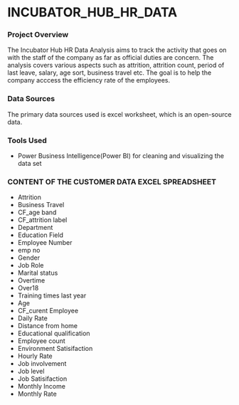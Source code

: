 # INCUBATOR_HUB_HR_DATA


### Project Overview 
The Incubator Hub HR Data Analysis aims to track the activity that goes on with the staff of the company as far as official duties are concern. The analysis covers various aspects such as attrition, attrition count, period of last leave, salary, age sort, business travel etc. The goal is to help the company acccess the efficiency rate of the employees.

### Data Sources 
The primary data sources used is excel worksheet, which is an open-source data.

### Tools Used
- Power Business Intelligence(Power BI) for cleaning and visualizing the data set


### CONTENT OF THE CUSTOMER DATA EXCEL SPREADSHEET
- Attrition
- Business Travel
- CF_age band
- CF_attrition label
- Department
- Education Field
- Employee Number
- emp no
- Gender
- Job Role
- Marital status
- Overtime
- Over18
- Training times last year
- Age
- CF_curent Employee
- Daily Rate
- Distance from home
- Educational qualification
- Employee count
- Environment Satisifaction
- Hourly Rate
- Job involvement
- Job level
- Job Satisifaction
- Monthly Income
- Monthly Rate
